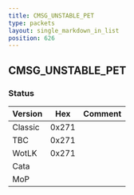 ```yaml
---
title: CMSG_UNSTABLE_PET
type: packets
layout: single_markdown_in_list
position: 626
---
```


## CMSG_UNSTABLE_PET

### Status

Version    | Hex        | Comment
---------- | ---------- | ---------- 
Classic    | 0x271      |
TBC        | 0x271      |
WotLK      | 0x271      |
Cata       |            |
MoP        |            |